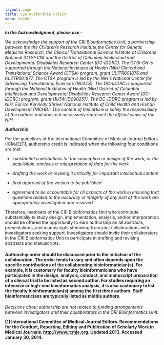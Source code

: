 ```yaml
---
layout: page
title: CBU Authorship Policy
menu: header
---
```

***In the Acknowledgment, please use*** -

_We acknowledge the support of the CRI Bioinformatics Unit, a partnership between the the Children’s Research Institute,the Center for Genetic Medicine Research, the Clinical Translational Science Institute at Childrens National (CTSI-CN) and the District of Columbia Intellectual and Developmental Disabilities Research Center (DC-IDDRC). The CTSI-CN is supported through the National Institutes of Health (NIH) Clinical and Translational Science Award (CTSA) program, grant UL1TR001876 and KL2TR001877. The CTSA program is led by the NIH's National Center for Advancing Translational Sciences (NCATS). The DC-IDDRC is supported through the National Institutes of Health (NIH) District of Columbia Intellectual and Developmental Disabilities Research Center Award (DC-IDDRC) program, grant (1U54HD090257). The DC-IDDRC program is led by NIH, Eunice Kennedy Shriver National Institute of Child Health and Human Development (NICHD). The content of this article is solely the responsibility of the authors and does not necessarily represent the official views of the NIH._

***Authorship***

Per the guidelines of the International Committee of Medical Journal Editors (ICMJE)[1], authorship credit is indicated when the following four conditions are met:

* _substantial contributions to: the conception or design of the work; or the acquisition, analysis or interpretation of data for the work_

* _drafting the work or revising it critically for important intellectual content_

* _final approval of the version to be published_

* _agreement to be accountable for all aspects of the work in ensuring that questions related to the accuracy or integrity of any part of the work are appropriately investigated and resolved_

Therefore, members of the CRI Bioinformatics Unit who contribute substantially to study design, implementation, analysis, and/or interpretation should be offered the opportunity to earn authorship on all abstracts, presentations, and manuscripts stemming from joint collaborations with investigators seeking support. Investigators should invite their collaborators in the CRI Bioinformatics Unit to participate in drafting and revising abstracts and manuscripts.

#### **Authorship order should be discussed prior to the initiation of the collaboration. The order tends to vary and often depends upon the specific contributions of the collaborating bioinformatician(s). For example, it is customary for faculty bioinformaticians who have participated in the design, analysis, conduct, and manuscript preparation of a clinical trial to be listed as second author. For studies requiring an intensive or high-end bioinformatics analysis, it is also customary to list the faculty bioinformatician(s) among the first three authors. Staff bioinformaticians are typically listed as middle authors.**

_Decisions about authorship are not related to funding arrangements between investigators and their collaborators in the CRI Bioinformatics Unit._

**[1] International Committee of Medical Journal Editors. Recommendations for the Conduct, Reporting, Editing and Publication of Scholarly Work in Medical Journals. http://www.icmje.org. Updated 2013. Accessed January 30, 2014.**


